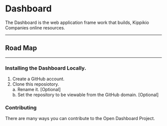 # Dashboard  

The Dashboard is the web application frame work that builds, Kippikio Companies online resources. 

___  
## Road Map 


___ 

### Installing the Dashboard Locally. 
1. Create a GitHub account. 
2. Clone this reposiotory.  
    a. Rename it. [Optional]  
    b. Set the repository to be viewable from the GitHub domain. [Optional]  


### Contributing  
There are many ways you can contribute to the Open Dashboard Project.  

